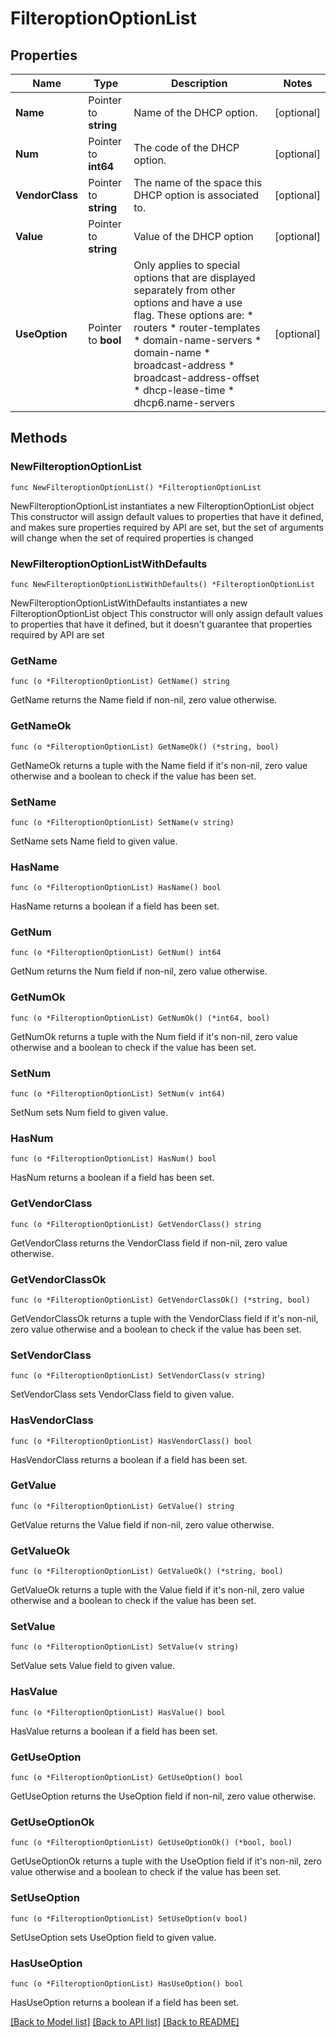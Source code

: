 # FilteroptionOptionList

## Properties

Name | Type | Description | Notes
------------ | ------------- | ------------- | -------------
**Name** | Pointer to **string** | Name of the DHCP option. | [optional] 
**Num** | Pointer to **int64** | The code of the DHCP option. | [optional] 
**VendorClass** | Pointer to **string** | The name of the space this DHCP option is associated to. | [optional] 
**Value** | Pointer to **string** | Value of the DHCP option | [optional] 
**UseOption** | Pointer to **bool** | Only applies to special options that are displayed separately from other options and have a use flag. These options are: * routers * router-templates * domain-name-servers * domain-name * broadcast-address * broadcast-address-offset * dhcp-lease-time * dhcp6.name-servers | [optional] 

## Methods

### NewFilteroptionOptionList

`func NewFilteroptionOptionList() *FilteroptionOptionList`

NewFilteroptionOptionList instantiates a new FilteroptionOptionList object
This constructor will assign default values to properties that have it defined,
and makes sure properties required by API are set, but the set of arguments
will change when the set of required properties is changed

### NewFilteroptionOptionListWithDefaults

`func NewFilteroptionOptionListWithDefaults() *FilteroptionOptionList`

NewFilteroptionOptionListWithDefaults instantiates a new FilteroptionOptionList object
This constructor will only assign default values to properties that have it defined,
but it doesn't guarantee that properties required by API are set

### GetName

`func (o *FilteroptionOptionList) GetName() string`

GetName returns the Name field if non-nil, zero value otherwise.

### GetNameOk

`func (o *FilteroptionOptionList) GetNameOk() (*string, bool)`

GetNameOk returns a tuple with the Name field if it's non-nil, zero value otherwise
and a boolean to check if the value has been set.

### SetName

`func (o *FilteroptionOptionList) SetName(v string)`

SetName sets Name field to given value.

### HasName

`func (o *FilteroptionOptionList) HasName() bool`

HasName returns a boolean if a field has been set.

### GetNum

`func (o *FilteroptionOptionList) GetNum() int64`

GetNum returns the Num field if non-nil, zero value otherwise.

### GetNumOk

`func (o *FilteroptionOptionList) GetNumOk() (*int64, bool)`

GetNumOk returns a tuple with the Num field if it's non-nil, zero value otherwise
and a boolean to check if the value has been set.

### SetNum

`func (o *FilteroptionOptionList) SetNum(v int64)`

SetNum sets Num field to given value.

### HasNum

`func (o *FilteroptionOptionList) HasNum() bool`

HasNum returns a boolean if a field has been set.

### GetVendorClass

`func (o *FilteroptionOptionList) GetVendorClass() string`

GetVendorClass returns the VendorClass field if non-nil, zero value otherwise.

### GetVendorClassOk

`func (o *FilteroptionOptionList) GetVendorClassOk() (*string, bool)`

GetVendorClassOk returns a tuple with the VendorClass field if it's non-nil, zero value otherwise
and a boolean to check if the value has been set.

### SetVendorClass

`func (o *FilteroptionOptionList) SetVendorClass(v string)`

SetVendorClass sets VendorClass field to given value.

### HasVendorClass

`func (o *FilteroptionOptionList) HasVendorClass() bool`

HasVendorClass returns a boolean if a field has been set.

### GetValue

`func (o *FilteroptionOptionList) GetValue() string`

GetValue returns the Value field if non-nil, zero value otherwise.

### GetValueOk

`func (o *FilteroptionOptionList) GetValueOk() (*string, bool)`

GetValueOk returns a tuple with the Value field if it's non-nil, zero value otherwise
and a boolean to check if the value has been set.

### SetValue

`func (o *FilteroptionOptionList) SetValue(v string)`

SetValue sets Value field to given value.

### HasValue

`func (o *FilteroptionOptionList) HasValue() bool`

HasValue returns a boolean if a field has been set.

### GetUseOption

`func (o *FilteroptionOptionList) GetUseOption() bool`

GetUseOption returns the UseOption field if non-nil, zero value otherwise.

### GetUseOptionOk

`func (o *FilteroptionOptionList) GetUseOptionOk() (*bool, bool)`

GetUseOptionOk returns a tuple with the UseOption field if it's non-nil, zero value otherwise
and a boolean to check if the value has been set.

### SetUseOption

`func (o *FilteroptionOptionList) SetUseOption(v bool)`

SetUseOption sets UseOption field to given value.

### HasUseOption

`func (o *FilteroptionOptionList) HasUseOption() bool`

HasUseOption returns a boolean if a field has been set.


[[Back to Model list]](../README.md#documentation-for-models) [[Back to API list]](../README.md#documentation-for-api-endpoints) [[Back to README]](../README.md)


